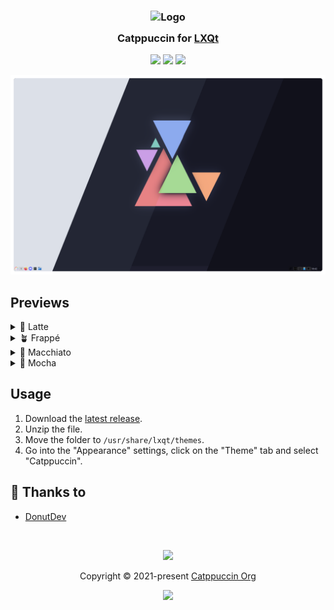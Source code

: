 <h3 align="center">
	<img src="https://raw.githubusercontent.com/catppuccin/catppuccin/main/assets/logos/exports/1544x1544_circle.png" width="100" alt="Logo"/><br/>
	<img src="https://raw.githubusercontent.com/catppuccin/catppuccin/main/assets/misc/transparent.png" height="30" width="0px"/>
	Catppuccin for <a href="https://lxqt-project.org/">LXQt</a>
	<img src="https://raw.githubusercontent.com/catppuccin/catppuccin/main/assets/misc/transparent.png" height="30" width="0px"/>
</h3>

<p align="center">
	<a href="https://github.com/catppuccin/lxqt/stargazers"><img src="https://img.shields.io/github/stars/catppuccin/lxqt?colorA=363a4f&colorB=b7bdf8&style=for-the-badge"></a>
	<a href="https://github.com/catppuccin/lxqt/issues"><img src="https://img.shields.io/github/issues/catppuccin/lxqt?colorA=363a4f&colorB=f5a97f&style=for-the-badge"></a>
	<a href="https://github.com/catppuccin/lxqt/contributors"><img src="https://img.shields.io/github/contributors/catppuccin/lxqt?colorA=363a4f&colorB=a6da95&style=for-the-badge"></a>
</p>

<p align="center">
	<img src="assets/previews/preview.webp"/>
</p>

## Previews

<details>
<summary>🌻 Latte</summary>
<img src="assets/previews/latte.webp"/>
</details>
<details>
<summary>🪴 Frappé</summary>
<img src="assets/previews/frappe.webp"/>
</details>
<details>
<summary>🌺 Macchiato</summary>
<img src="assets/previews/macchiato.webp"/>
</details>
<details>
<summary>🌿 Mocha</summary>
<img src="assets/previews/mocha.webp"/>
</details>

## Usage

1. Download the [latest release](https://github.com/catppuccin/lxqt/releases/latest/).
2. Unzip the file.
3. Move the folder to `/usr/share/lxqt/themes`.
4. Go into the "Appearance" settings, click on the "Theme" tab and select "Catppuccin".

## 💝 Thanks to

- [DonutDev](https://github.com/DonutDev)

&nbsp;

<p align="center">
	<img src="https://raw.githubusercontent.com/catppuccin/catppuccin/main/assets/footers/gray0_ctp_on_line.svg?sanitize=true" />
</p>

<p align="center">
	Copyright &copy; 2021-present <a href="https://github.com/catppuccin" target="_blank">Catppuccin Org</a>
</p>

<p align="center">
	<a href="https://github.com/catppuccin/catppuccin/blob/main/LICENSE"><img src="https://img.shields.io/static/v1.svg?style=for-the-badge&label=License&message=MIT&logoColor=d9e0ee&colorA=363a4f&colorB=b7bdf8"/></a>
</p>
